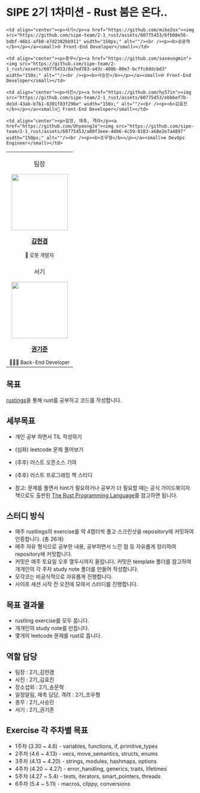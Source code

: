 # SIPE 2기 1차미션 - Rust 붐은 온다..


<table width="100%" align="center">
  <tr>
    <td align="center"><p>팀장</p><a href="https://github.com/raacker"><img src="https://github.com/sipe-team/2-1_rust/assets/60775453/e86de008-796e-45d0-a8ad-642c9693f92c" width="150px;" alt=""/><br /><p><b>김헌겸</b></p></a><small>🤖 로봇 개발자</small></td>

    <td align="center"><p>서기</p><a href="https://github.com/mike2ox"><img src="https://github.com/sipe-team/2-1_rust/assets/60775453/6fb08e56-bdbf-46b1-afb8-e7d2382bb911" width="150px;" alt=""/><br /><p><b>송문혁</b></p></a><small>🌐 Front-End Developer</small></td>
  </tr>
    
    <td align="center"><p>총무</p><a href="https://github.com/saseungmin"><img src="https://github.com/sipe-team/2-1_rust/assets/60775453/0a7ed783-a43c-408b-80e7-bcffc6ddcbd3" width="150x;" alt=""/><br /><p><b>사승민</b></p></a><small>🌐 Front-End Developer</small></td>
    
    <td align="center"><p>사진</p><a href="https://github.com/hy57in"><img src="https://github.com/sipe-team/2-1_rust/assets/60775453/ebb6ef7b-de1d-43ab-b7b1-8301f83f296e" width="150x;" alt=""/><br /><p><b>김효진</b></p></a><small>🐤 Front-End Developer</small></td>
    
    <td align="center"><p>일정, 재촉, 격려</p><a href="https://github.com/UhyeongJo"><img src="https://github.com/sipe-team/2-1_rust/assets/60775453/a09f3eee-44b6-4c59-8183-a68e2e7a4897" width="150px;" alt=""/><br /><p><b>조우형</b></p></a><small>⚙️ DevOps Engineer</small></td>
  </tr>

  <td align="center"><p>서기</p><a href="https://github.com/kkjsw17"><img src="https://github.com/sipe-team/2-1_rust/assets/60775453/b283b921-b85d-4152-862a-fd4691770092" width="150px;" alt=""/><br /><p><b>권기준</b></p></a><small>🧑🏻‍💻 Back-End Developer</small></td>
  </tr>
</table>

## 목표

[rustings](https://github.com/rust-lang/rustlings)을 통해 rust를 공부하고 코드를 작성합니다.

## 세부목표
* 개인 공부 하면서 TIL 작성하기
* (심화) leetcode 문제 풀어보기
* (추후) 러스트 오픈소스 기여
* (추후) 러스트 프로그래밍 책 스터디

* 참고: 문제를 풀면서 hint가 필요하거나 공부가 더 필요할 때는 공식 가이드북이자 책으로도 출판된 [The Rust Programming Language](https://doc.rust-kr.org)를 참고하면 됩니다.

## 스터디 방식
* 매주 rustlings의 exercise를 약 4챕터씩 풀고 스크린샷을 repository에 커밋하여 인증합니다. (총 26개)
* 매주 자유 형식으로 공부한 내용, 공부하면서 느낀 점 등 자유롭게 정리하여 repository에 커밋합니다.
* 커밋은 매주 토요일 오후 열두시까지 올립니다. 커밋은 template 폴더를 참고하여 개개인의 각 주차 study note 폴더를 만들어 작성합니다.
* 모각코는 비공식적으로 자유롭게 진행합니다.
* 사이프 세션 시작 전 오전에 모여서 스터디를 진행합니다.

## 목표 결과물

* rustling exercise를 모두 풉니다.
* 개개인의 study note를 만듭니다.
* 몇개의 leetcode 문제를 rust로 풉니다.

## 역할 담당
* 팀장 : 2기_김헌겸
* 사진 : 2기_김효진
* 장소섭외 : 2기_송문혁
* 일정알림, 재촉 담당, 격려 : 2기_조우형
* 총무 : 2기_사승민
* 서기 : 2기_권기준

## Exercise 각 주차별 목표
* 1주차 (3.30 ~ 4.6) - variables, functions, if, primitive_types
* 2주차 (4.6 ~ 4.13) - vecs, move_semantics, structs, enums
* 3주차 (4.13 ~ 4.20) - strings, modules, hashmaps, options
* 4주차 (4.20 ~ 4.27) - error_handling, generics, traits, lifetimes
* 5주차 (4.27 ~ 5.4) - tests, iterators, smart_pointers, threads
* 6주차 (5.4 ~ 5.11) - macros, clippy, conversions
